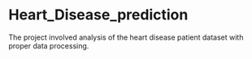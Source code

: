 # Heart_Disease_prediction
The project involved analysis of the heart disease patient dataset with proper data processing.
